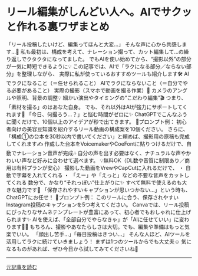 # リール編集がしんどい人へ。AIでサクッと作れる裏ワザまとめ

「リール投稿したいけど、編集ってほんと大変…」
そんな声に心から共感します…🥹
私も最初は、構成を考えて、ナレーション撮って、カット編集して…の繰り返しでクタクタになってました。
でもAIを使い始めてから、“撮影以外”の部分が一気に時短できるように💡
この記事では、AIで「ラクになる部分／ならない部分」を整理しながら、
実際に私が使っているおすすめツールも紹介します🛠️
AIでラクになること（＝任せられること）
AIでラクにならないこと（＝自分でやる必要があること）
実際の撮影（スマホで動画を撮る作業）📱
カメラのアングルや照明、背景の調整💡
細かい演出やタイミングの“こだわり編集”🎬
つまり、「素材を撮る」のはあなた自身。
でも、それ以外はAIが強力にサポートしてくれます💪
「今日、何撮ろう…？」と悩む時間がゼロに✨
ChatGPTでこんなふうに聞くだけで、10個以上のアイデアが秒で出てきます。
📌プロンプト例：
初心者向けの美容豆知識を紹介するリール動画の構成案を10個ください。
さらに、「構成①の台本を30秒以内で書いてください」と頼めば、撮影用の原稿も完成してくれます✍️
作成した台本をVoicemakerやCoeFontに貼りつけるだけで、自動でナレーション音声が完成🎶
自分の声を出す必要はなく、ナチュラルな声やかわいい声など好みに合わせて選べます。
💡無料OK（DL数や音質に制限あり／商用は有料プランが安心）
撮影した動画をVrewやCapCutに入れるだけで、
・ 自動で字幕を入れてくれる
・ 「えー」や「えっと」などの不要な音声をカットしてくれる
数分で、かなり“それっぽい”仕上がりに✨
すべて無料で使えるのも大きな魅力です🙌
「保存されやすいキャプションが思いつかない…」という時も、ChatGPTにお任せ！
📌プロンプト例：
このリールに合う、保存されやすいInstagram投稿のキャプションを5つ考えてください。
Canvaでは、リール投稿にぴったりなサムネテンプレートが豊富にあって、初心者でもおしゃれに仕上げられます✨
AIを使えば、「全部自分でやらなきゃ」が「AIに任せていい」に変わります🧘‍♀️
もちろん、撮影やあなたらしさは大切。でも、編集や準備はもっと気楽でいい。
「顔出し苦手…」「毎日投稿はきつい…」
そんな人ほど、AIツールを活用してラクに続けていきましょう！
まずは1つのツールからでも大丈夫☺️
気になるものがあれば、ぜひ今日から試してみてくださいね🌿

---

[元記事を読む](https://note.com/konomi_aisensei/n/nbbabed40778d)
